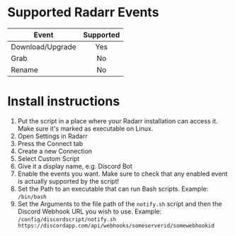 # Supported Radarr Events
| Event                 | Supported     |
| --------------------- |:-------------:|
| Download/Upgrade      | Yes           |
| Grab                  | No            |
| Rename                | No            |

# Install instructions
1. Put the script in a place where your Radarr installation can access it. Make sure it's marked as executable on Linux.
2. Open Settings in Radarr
3. Press the Connect tab
4. Create a new Connection
5. Select Custom Script
6. Give it a display name, e.g. Discord Bot
7. Enable the events you want. Make sure to check that any enabled event is actually supported by the script!
8. Set the Path to an executable that can run Bash scripts. Example: `/bin/bash`
9. Set the Arguments to the file path of the `notify.sh` script and then the Discord Webhook URL you wish to use. Example: `/config/discordscript/notify.sh https://discordapp.com/api/webhooks/someserverid/somewebhookid`
